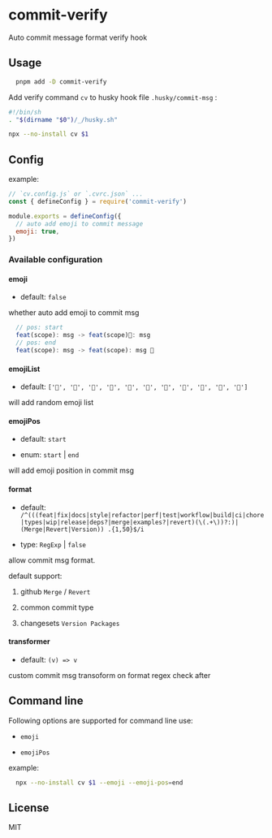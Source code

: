 # commit-verify

Auto commit message format verify hook

## Usage

```bash
  pnpm add -D commit-verify
```

Add verify command `cv` to husky hook file `.husky/commit-msg` :

```bash
#!/bin/sh
. "$(dirname "$0")/_/husky.sh"

npx --no-install cv $1
```

## Config

example:

```js
// `cv.config.js` or `.cvrc.json` ...
const { defineConfig } = require('commit-verify')

module.exports = defineConfig({
  // auto add emoji to commit message
  emoji: true,
})
```

### Available configuration

#### emoji

- default: `false`

whether auto add emoji to commit msg

```js
  // pos: start
  feat(scope): msg -> feat(scope)🍉: msg
  // pos: end
  feat(scope): msg -> feat(scope): msg 🍉
```

#### emojiList

- default: `['🍓', '🍉', '🍇', '🍒', '🍡', '🍥', '🍩', '🍰', '🍭', '🌸', '🌈']`

will add random emoji list

#### emojiPos

- default: `start`

- enum: `start` | `end`

will add emoji position in commit msg

#### format

- default: `/^(((feat|fix|docs|style|refactor|perf|test|workflow|build|ci|chore|types|wip|release|deps?|merge|examples?|revert)(\(.+\))?:)|(Merge|Revert|Version)) .{1,50}$/i`

- type: `RegExp` | `false`

allow commit msg format.

default support:

1. github `Merge` / `Revert`

2. common commit type

3. changesets `Version Packages`

#### transformer

- default: `(v) => v`

custom commit msg transoform on format regex check after

## Command line

Following options are supported for command line use:

- `emoji`

- `emojiPos`

example:

```bash
  npx --no-install cv $1 --emoji --emoji-pos=end
```

## License

MIT
